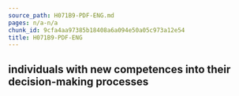 ```yaml
---
source_path: H071B9-PDF-ENG.md
pages: n/a-n/a
chunk_id: 9cfa4aa97385b18408a6a094e50a05c973a12e54
title: H071B9-PDF-ENG
---
```

## individuals with new competences into their decision-making processes
